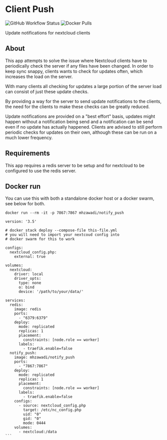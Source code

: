 # Client Push

![GitHub Workflow Status](https://img.shields.io/github/actions/workflow/status/mhzawadi/docker-notify_push/image-latest.yml)
![Docker Pulls](https://img.shields.io/docker/pulls/mhzawadi/notify_push)

Update notifications for nextcloud clients

## About

This app attempts to solve the issue where Nextcloud clients have to periodically check the server if any files have
been changed. In order to keep sync snappy, clients wants to check for updates often, which increases the load on the
server.

With many clients all checking for updates a large portion of the server load can consist of just these update checks.

By providing a way for the server to send update notifications to the clients, the need for the clients to make these
checks can be greatly reduced.

Update notifications are provided on a "best effort" basis, updates might happen without a notification being send and a
notification can be send even if no update has actually happened. Clients are advised to still perform periodic checks
for updates on their own, although these can be run on a much lower frequency.

## Requirements

This app requires a redis server to be setup and for nextcloud to be configured to use the redis server.

## Docker run

You can use this with both a standalone docker host or a docker swarm, see below for both.

```
docker run --rm -it -p 7867:7867 mhzawadi/notify_push
```

````
version: '3.5'

# docker stack deploy --compose-file this-file.yml
# you will need to import your nextcoud config into
# docker swarm for this to work

configs:
  nextcloud_config.php:
    external: true

volumes:
  nextcloud:
    driver: local
    driver_opts:
      type: none
      o: bind
      device: '/path/to/your/data/'

services:
  redis:
    image: redis
    ports:
      - "6379:6379"
    deploy:
      mode: replicated
      replicas: 1
      placement:
        constraints: [node.role == worker]
      labels:
        - traefik.enable=false
  notify_push:
    image: mhzawadi/notify_push
    ports:
      - "7867:7867"
    deploy:
      mode: replicated
      replicas: 1
      placement:
        constraints: [node.role == worker]
      labels:
        - traefik.enable=false
    configs:
      - source: nextcloud_config.php
        target: /etc/nc_config.php
        uid: "0"
        gid: "0"
        mode: 0444
    volumes:
      - nextcloud:/data
```
